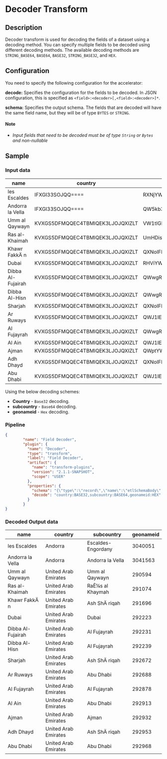 # Decoder Transform


Description
-----------
Decoder transform is used for decoding the fields of a dataset using a decoding method. You can specify multiple fields to be decoded using different decoding methods.
The available decoding methods are ``STRING_BASE64``, ``BASE64``, ``BASE32``, ``STRING_BASE32``, and ``HEX``.


Configuration
-------------
You need to specify the following configuration for the accelerator:

**decode:** Specifies the configuration for the fields to be decoded. In JSON configuration, 
this is specified as ``<field>:<decoder>[,<field>:<decoder>]*``.

**schema:** Specifies the output schema. The fields that are decoded will have the same field
name, but they will be of type ``BYTES`` or ``STRING``.

#### Note
- *Input fields that need to be decoded must be of type `String` or `Bytes` and non-nullable*

Sample
---------

### Input data

|name             |country             |subcountry        |geonameid|
|-----------------|--------------------|------------------|---------|
|les Escaldes     |IFXGI33SOJQQ====    |RXNjYWxkZXMtRW5nb3JkYW55|33303430303531|
|Andorra la Vella |IFXGI33SOJQQ====    |QW5kb3JyYSBsYSBWZWxsYQ==|33303431353633|
|Umm al Qaywayn   |KVXGS5DFMQQEC4TBMIQEK3LJOJQXIZLT|VW1tIGFsIFFheXdheW4=|323930353934|
|Ras al-Khaimah   |KVXGS5DFMQQEC4TBMIQEK3LJOJQXIZLT|UmHDisK8cyBhbCBLaGF5bWFo|323931303734|
|Khawr FakkÄ n    |KVXGS5DFMQQEC4TBMIQEK3LJOJQXIZLT|QXNoIFNow4QgcmlxYWg=|323931363936|
|Dubai            |KVXGS5DFMQQEC4TBMIQEK3LJOJQXIZLT|RHViYWk=          |323932323233|
|Dibba Al-Fujairah|KVXGS5DFMQQEC4TBMIQEK3LJOJQXIZLT|QWwgRnVqYXlyYWg=  |323932323331|
|Dibba Al-Hisn    |KVXGS5DFMQQEC4TBMIQEK3LJOJQXIZLT|QWwgRnVqYXlyYWg=  |323932323339|
|Sharjah          |KVXGS5DFMQQEC4TBMIQEK3LJOJQXIZLT|QXNoIFNow4QgcmlxYWg=|323932363732|
|Ar Ruways        |KVXGS5DFMQQEC4TBMIQEK3LJOJQXIZLT|QWJ1IERoYWJp      |323932363838|
|Al Fujayrah      |KVXGS5DFMQQEC4TBMIQEK3LJOJQXIZLT|QWwgRnVqYXlyYWg=  |323932383738|
|Al Ain           |KVXGS5DFMQQEC4TBMIQEK3LJOJQXIZLT|QWJ1IERoYWJp      |323932393133|
|Ajman            |KVXGS5DFMQQEC4TBMIQEK3LJOJQXIZLT|QWptYW4=          |323932393332|
|Adh Dhayd        |KVXGS5DFMQQEC4TBMIQEK3LJOJQXIZLT|QXNoIFNow4QgcmlxYWg=|323932393533|
|Abu Dhabi        |KVXGS5DFMQQEC4TBMIQEK3LJOJQXIZLT|QWJ1IERoYWJp      |323932393638|

Using the below decoding schemes:
- **Country**    -    `Base32` decoding.
- **subcountry** -    `Base64` decoding.
- **geonameid**  -    `Hex` decoding.

### Pipeline
```json
{
        "name": "Field Decoder",
        "plugin": {
          "name": "Decoder",
          "type": "transform",
          "label": "Field Decoder",
          "artifact": {
            "name": "transform-plugins",
            "version": "2.1.1-SNAPSHOT",
            "scope": "USER"
          },
          "properties": {
            "schema": "{\"type\":\"record\",\"name\":\"etlSchemaBody\",\"fields\":[{\"name\":\"name\",\"type\":\"string\"},{\"name\":\"country\",\"type\":\"string\"},{\"name\":\"subcountry\",\"type\":\"string\"},{\"name\":\"geonameid\",\"type\":\"string\"}]}",
            "decode": "country:BASE32,subcountry:BASE64,geonameid:HEX"
          }
        }
}
```



### Decoded Output data
|name             |country             |subcountry        |geonameid|
|-----------------|--------------------|------------------|---------|
|les Escaldes     |Andorra             |Escaldes-Engordany|3040051  |
|Andorra la Vella |Andorra             |Andorra la Vella  |3041563  |
|Umm al Qaywayn   |United Arab Emirates|Umm al Qaywayn    |290594   |
|Ras al-Khaimah   |United Arab Emirates|RaÊ¼s al Khaymah  |291074   |
|Khawr FakkÄ n    |United Arab Emirates|Ash ShÄ riqah     |291696   |
|Dubai            |United Arab Emirates|Dubai             |292223   |
|Dibba Al-Fujairah|United Arab Emirates|Al Fujayrah       |292231   |
|Dibba Al-Hisn    |United Arab Emirates|Al Fujayrah       |292239   |
|Sharjah          |United Arab Emirates|Ash ShÄ riqah     |292672   |
|Ar Ruways        |United Arab Emirates|Abu Dhabi         |292688   |
|Al Fujayrah      |United Arab Emirates|Al Fujayrah       |292878   |
|Al Ain           |United Arab Emirates|Abu Dhabi         |292913   |
|Ajman            |United Arab Emirates|Ajman             |292932   |
|Adh Dhayd        |United Arab Emirates|Ash ShÄ riqah     |292953   |
|Abu Dhabi        |United Arab Emirates|Abu Dhabi         |292968   |
